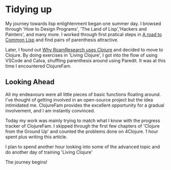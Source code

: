 # Tidying up

My journey towards lisp enlightenment began one summer day. I browsed through 'How to Design Programs', 'The Land of Lisp','Hackers and Painters', and many more. I worked through first pratical steps in [A road to Common Lisp](https://stevelosh.com/blog/2018/08/a-road-to-common-lisp/) and find pairs of parenthesis attractive.

Later, I found out [Why RoamResearch uses Clojure](https://mobile.twitter.com/Conaw/status/1176276601048199168) and decided to move to Clojure. By doing exercises in 'Living Clojure', I got into the flow of using VSCode and Calva, shuffling parenthesis around using Paredit. It was at this time I encountered ClojureFam.

## Looking Ahead

All my endeavours were all little pieces of basic functions floating around. I've thought of getting involved in an open-source project but the idea intimidated me. ClojureFam provides the excellent opportunity for a gradual involvement, and I am instantly convinced. 

Today my work was mainly trying to match what I know with the progress tracker of ClojureFam. I skipped through the first few chapters of 'Clojure from the Ground Up' and counted the problems done on 4Clojure. 1 hour spent plus writing this article.

I plan to spend another hour looking into some of the advanced topic and do another day of training 'Living Clojure'

The journey begins!